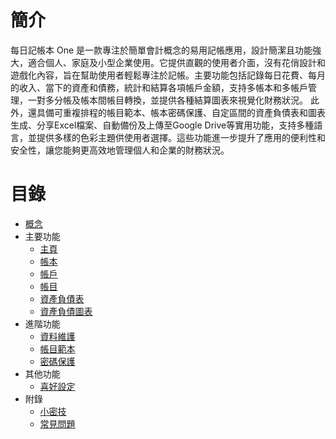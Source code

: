 

# 簡介

每日記帳本 One 是一款專注於簡單會計概念的易用記帳應用，設計簡潔且功能強大，適合個人、家庭及小型企業使用。它提供直觀的使用者介面，沒有花俏設計和遊戲化內容，旨在幫助使用者輕鬆專注於記帳。主要功能包括記錄每日花費、每月的收入、當下的資產和債務，統計和結算各項帳戶金額，支持多帳本和多帳戶管理，一對多分帳及帳本間帳目轉換，並提供各種結算圖表來視覺化財務狀況。
此外，還具備可重複排程的帳目範本、帳本密碼保護、自定區間的資產負債表和圖表生成、分享Excel檔案、自動備份及上傳至Google Drive等實用功能，支持多種語言，並提供多樣的色彩主題供使用者選擇。這些功能進一步提升了應用的便利性和安全性，讓您能夠更高效地管理個人和企業的財務狀況。


# 目錄
  * [概念](concept.md)
  * 主要功能
    * [主頁](home.md)
    * [帳本](book.md)
    * [帳戶](account.md)
    * [帳目](transaction.md)
    * [資產負債表](balancesheet.md)
    * [資產負債圖表](balancechart.md)
  * 進階功能
    * [資料維護](data.md)
    * [帳目範本](transaction-template.md)
    * [密碼保護](password.md)
  * 其他功能
    * [喜好設定](preferences.md)
  * 附錄
    * [小密技](tips.md)
    * [常見問題](faq.md)
